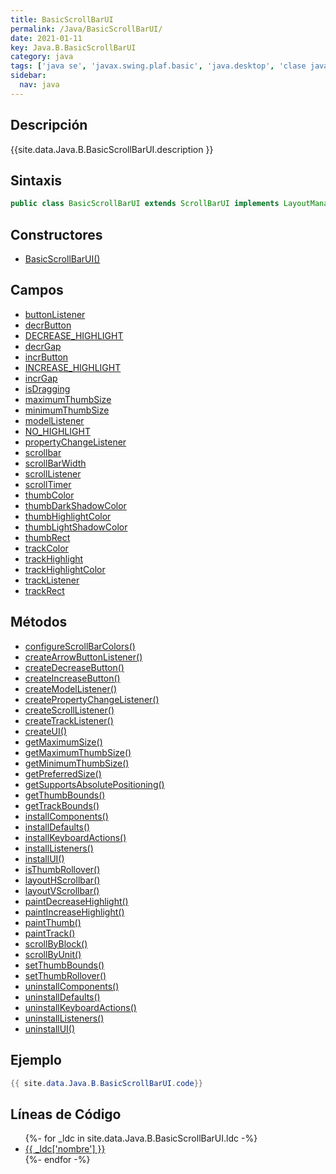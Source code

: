 ```yaml
---
title: BasicScrollBarUI
permalink: /Java/BasicScrollBarUI/
date: 2021-01-11
key: Java.B.BasicScrollBarUI
category: java
tags: ['java se', 'javax.swing.plaf.basic', 'java.desktop', 'clase java', 'Java 1.0']
sidebar: 
  nav: java
---
```


## Descripción
{{site.data.Java.B.BasicScrollBarUI.description }}

## Sintaxis
~~~java
public class BasicScrollBarUI extends ScrollBarUI implements LayoutManager, SwingConstants
~~~

## Constructores
* [BasicScrollBarUI()](/Java/BasicScrollBarUI/BasicScrollBarUI/)

## Campos
* [buttonListener](/Java/BasicScrollBarUI/buttonListener)
* [decrButton](/Java/BasicScrollBarUI/decrButton)
* [DECREASE_HIGHLIGHT](/Java/BasicScrollBarUI/DECREASE_HIGHLIGHT)
* [decrGap](/Java/BasicScrollBarUI/decrGap)
* [incrButton](/Java/BasicScrollBarUI/incrButton)
* [INCREASE_HIGHLIGHT](/Java/BasicScrollBarUI/INCREASE_HIGHLIGHT)
* [incrGap](/Java/BasicScrollBarUI/incrGap)
* [isDragging](/Java/BasicScrollBarUI/isDragging)
* [maximumThumbSize](/Java/BasicScrollBarUI/maximumThumbSize)
* [minimumThumbSize](/Java/BasicScrollBarUI/minimumThumbSize)
* [modelListener](/Java/BasicScrollBarUI/modelListener)
* [NO_HIGHLIGHT](/Java/BasicScrollBarUI/NO_HIGHLIGHT)
* [propertyChangeListener](/Java/BasicScrollBarUI/propertyChangeListener)
* [scrollbar](/Java/BasicScrollBarUI/scrollbar)
* [scrollBarWidth](/Java/BasicScrollBarUI/scrollBarWidth)
* [scrollListener](/Java/BasicScrollBarUI/scrollListener)
* [scrollTimer](/Java/BasicScrollBarUI/scrollTimer)
* [thumbColor](/Java/BasicScrollBarUI/thumbColor)
* [thumbDarkShadowColor](/Java/BasicScrollBarUI/thumbDarkShadowColor)
* [thumbHighlightColor](/Java/BasicScrollBarUI/thumbHighlightColor)
* [thumbLightShadowColor](/Java/BasicScrollBarUI/thumbLightShadowColor)
* [thumbRect](/Java/BasicScrollBarUI/thumbRect)
* [trackColor](/Java/BasicScrollBarUI/trackColor)
* [trackHighlight](/Java/BasicScrollBarUI/trackHighlight)
* [trackHighlightColor](/Java/BasicScrollBarUI/trackHighlightColor)
* [trackListener](/Java/BasicScrollBarUI/trackListener)
* [trackRect](/Java/BasicScrollBarUI/trackRect)

## Métodos
* [configureScrollBarColors()](/Java/BasicScrollBarUI/configureScrollBarColors)
* [createArrowButtonListener()](/Java/BasicScrollBarUI/createArrowButtonListener)
* [createDecreaseButton()](/Java/BasicScrollBarUI/createDecreaseButton)
* [createIncreaseButton()](/Java/BasicScrollBarUI/createIncreaseButton)
* [createModelListener()](/Java/BasicScrollBarUI/createModelListener)
* [createPropertyChangeListener()](/Java/BasicScrollBarUI/createPropertyChangeListener)
* [createScrollListener()](/Java/BasicScrollBarUI/createScrollListener)
* [createTrackListener()](/Java/BasicScrollBarUI/createTrackListener)
* [createUI()](/Java/BasicScrollBarUI/createUI)
* [getMaximumSize()](/Java/BasicScrollBarUI/getMaximumSize)
* [getMaximumThumbSize()](/Java/BasicScrollBarUI/getMaximumThumbSize)
* [getMinimumThumbSize()](/Java/BasicScrollBarUI/getMinimumThumbSize)
* [getPreferredSize()](/Java/BasicScrollBarUI/getPreferredSize)
* [getSupportsAbsolutePositioning()](/Java/BasicScrollBarUI/getSupportsAbsolutePositioning)
* [getThumbBounds()](/Java/BasicScrollBarUI/getThumbBounds)
* [getTrackBounds()](/Java/BasicScrollBarUI/getTrackBounds)
* [installComponents()](/Java/BasicScrollBarUI/installComponents)
* [installDefaults()](/Java/BasicScrollBarUI/installDefaults)
* [installKeyboardActions()](/Java/BasicScrollBarUI/installKeyboardActions)
* [installListeners()](/Java/BasicScrollBarUI/installListeners)
* [installUI()](/Java/BasicScrollBarUI/installUI)
* [isThumbRollover()](/Java/BasicScrollBarUI/isThumbRollover)
* [layoutHScrollbar()](/Java/BasicScrollBarUI/layoutHScrollbar)
* [layoutVScrollbar()](/Java/BasicScrollBarUI/layoutVScrollbar)
* [paintDecreaseHighlight()](/Java/BasicScrollBarUI/paintDecreaseHighlight)
* [paintIncreaseHighlight()](/Java/BasicScrollBarUI/paintIncreaseHighlight)
* [paintThumb()](/Java/BasicScrollBarUI/paintThumb)
* [paintTrack()](/Java/BasicScrollBarUI/paintTrack)
* [scrollByBlock()](/Java/BasicScrollBarUI/scrollByBlock)
* [scrollByUnit()](/Java/BasicScrollBarUI/scrollByUnit)
* [setThumbBounds()](/Java/BasicScrollBarUI/setThumbBounds)
* [setThumbRollover()](/Java/BasicScrollBarUI/setThumbRollover)
* [uninstallComponents()](/Java/BasicScrollBarUI/uninstallComponents)
* [uninstallDefaults()](/Java/BasicScrollBarUI/uninstallDefaults)
* [uninstallKeyboardActions()](/Java/BasicScrollBarUI/uninstallKeyboardActions)
* [uninstallListeners()](/Java/BasicScrollBarUI/uninstallListeners)
* [uninstallUI()](/Java/BasicScrollBarUI/uninstallUI)

## Ejemplo
~~~java
{{ site.data.Java.B.BasicScrollBarUI.code}}
~~~

## Líneas de Código
<ul>
{%- for _ldc in site.data.Java.B.BasicScrollBarUI.ldc -%}
   <li>
       <a href="{{_ldc['url'] }}">{{ _ldc['nombre'] }}</a>
   </li>
{%- endfor -%}
</ul>
